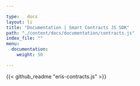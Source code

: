 ```yaml
---

type:   docs
layout: li
title: "Documentation | Smart Contracts JS SDK"
path: "./content/docs/documentation/contracts.js"
index_file: ""
menu:
  documentation:
    weight: 50

---
```


{{< github_readme "eris-contracts.js" >}}